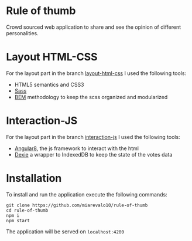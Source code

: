 # Rule of thumb

Crowd sourced web application to share and see the opinion of different personalities.

# Layout HTML-CSS

For the layout part in the branch [layout-html-css](https://github.com/miarevalo10/rule-of-thumb/tree/layout-html-css) I used the following tools:

- HTML5 semantics and CSS3
- [Sass](https://sass-lang.com/)
- [BEM](http://getbem.com/) methodology to keep the scss organized and modularized

# Interaction-JS

For the layout part in the branch [interaction-js](https://github.com/miarevalo10/rule-of-thumb/tree/interaction-js) I used the following tools:

- [Angular8](https://angular.io/), the js framework to interact with the html
- [Dexie](https://dexie.org/) a wrapper to IndexedDB to keep the state of the votes data

# Installation

To install and run the application execute the following commands:

```
git clone https://github.com/miarevalo10/rule-of-thumb
cd rule-of-thumb
npm i
npm start
```

The application will be served on `localhost:4200`
